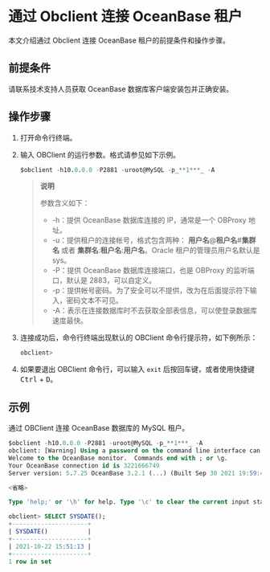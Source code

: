 # 通过 Obclient 连接 OceanBase 租户

本文介绍通过 Obclient 连接 OceanBase 租户的前提条件和操作步骤。

## 前提条件

请联系技术支持人员获取 OceanBase 数据库客户端安装包并正确安装。

## 操作步骤

1. 打开命令行终端。

2. 输入 OBClient 的运行参数。格式请参见如下示例。

   ```sql
   $obclient -h10.0.0.0 -P2881 -uroot@MySQL -p_**1***_ -A
   ```

   > **说明**
   >
   > 参数含义如下：
   >
   > <ul>
   > <li>-h：提供 OceanBase 数据库连接的 IP，通常是一个 OBProxy 地址。</li>
   > <li>-u：提供租户的连接帐号，格式包含两种： <b>用户名</b>@<b>租户名</b>#<b>集群名</b> 或者 <b>集群名</b>:<b>租户名</b>:<b>用户名</b>。Oracle 租户的管理员用户名默认是 sys。</li>
   > <li>-P：提供 OceanBase 数据库连接端口，也是 OBProxy 的监听端口，默认是 2883，可以自定义。</li>
   > <li>-p：提供帐号密码。为了安全可以不提供，改为在后面提示符下输入，密码文本不可见。</li>
   > <li>-A：表示在连接数据库时不去获取全部表信息，可以使登录数据库速度最快。</li>
   > </ul>

3. 连接成功后，命令行终端出现默认的 OBClient 命令行提示符，如下例所示：

   ```sql
   obclient>
   ```

4. 如果要退出 OBClient 命令行，可以输入 `exit` 后按回车键，或者使用快捷键 <kbd>Ctrl</kbd> + <kbd>D</kbd>。

## 示例

通过 OBClient 连接 OceanBase 数据库的 MySQL 租户。

```sql
$obclient -h10.0.0.0 -P2881 -uroot@MySQL -p_**1***_ -A
obclient: [Warning] Using a password on the command line interface can be insecure.
Welcome to the OceanBase monitor.  Commands end with ; or \g.
Your OceanBase connection id is 3221666749
Server version: 5.7.25 OceanBase 3.2.1 (...) (Built Sep 30 2021 19:59:46)

<省略>

Type 'help;' or '\h' for help. Type '\c' to clear the current input statement.

obclient> SELECT SYSDATE();
+---------------------+
| SYSDATE()           |
+---------------------+
| 2021-10-22 15:51:13 |
+---------------------+
1 row in set
```
